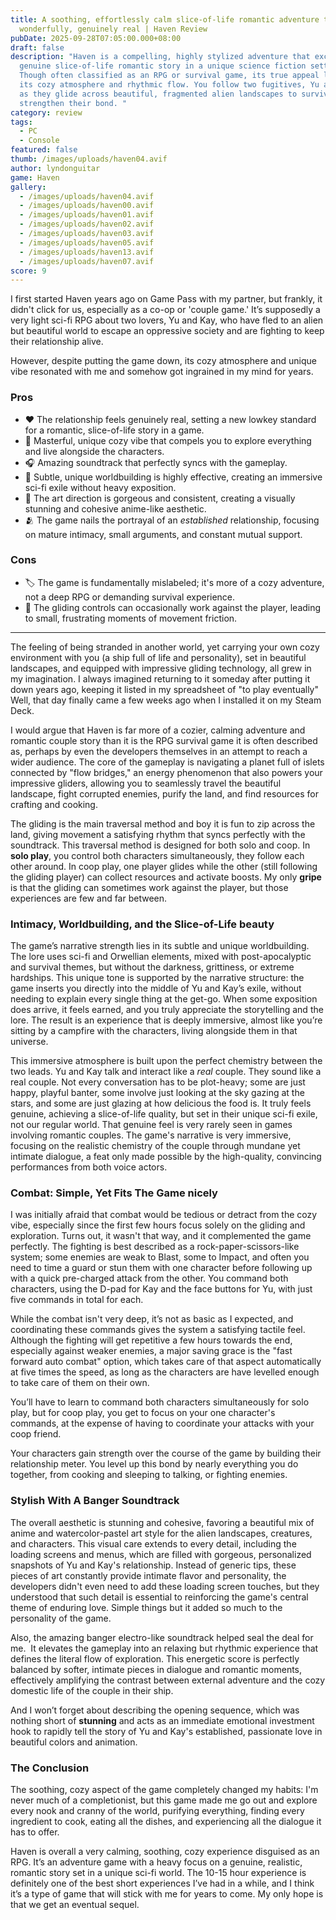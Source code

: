 ```yaml
---
title: A soothing, effortlessly calm slice-of-life romantic adventure that feels
  wonderfully, genuinely real | Haven Review
pubDate: 2025-09-28T07:05:00.000+08:00
draft: false
description: "Haven is a compelling, highly stylized adventure that excels as a
  genuine slice-of-life romantic story in a unique science fiction setting.
  Though often classified as an RPG or survival game, its true appeal lies in
  its cozy atmosphere and rhythmic flow. You follow two fugitives, Yu and Kay,
  as they glide across beautiful, fragmented alien landscapes to survive and
  strengthen their bond. "
category: review
tags:
  - PC
  - Console
featured: false
thumb: /images/uploads/haven04.avif
author: lyndonguitar
game: Haven
gallery:
  - /images/uploads/haven04.avif
  - /images/uploads/haven00.avif
  - /images/uploads/haven01.avif
  - /images/uploads/haven02.avif
  - /images/uploads/haven03.avif
  - /images/uploads/haven05.avif
  - /images/uploads/haven13.avif
  - /images/uploads/haven07.avif
score: 9
---
```

I first started Haven years ago on Game Pass with my partner, but frankly, it didn't click for us, especially as a co-op or 'couple game.' It’s supposedly a very light sci-fi RPG about two lovers, Yu and Kay, who have fled to an alien but beautiful world to escape an oppressive society and are fighting to keep their relationship alive. 

However, despite putting the game down, its cozy atmosphere and unique vibe resonated with me and somehow got ingrained in my mind for years. 

### Pros

* ❤️ The relationship feels genuinely real, setting a new lowkey standard for a romantic, slice-of-life story in a game.
* 🏡 Masterful, unique cozy vibe that compels you to explore everything and live alongside the characters.
* 🎧 Amazing soundtrack that perfectly syncs with the gameplay.
* 📖 Subtle, unique worldbuilding is highly effective, creating an immersive sci-fi exile without heavy exposition.
* 🎨 The art direction is gorgeous and consistent, creating a visually stunning and cohesive anime-like aesthetic.
* 🫂 The game nails the portrayal of an *established* relationship, focusing on mature intimacy, small arguments, and constant mutual support.

### Cons

* 🏷️ The game is fundamentally mislabeled; it's more of a cozy adventure, not a deep RPG or demanding survival experience.
* 🧱 The gliding controls can occasionally work against the player, leading to small, frustrating moments of movement friction.

- - -

The feeling of being stranded in another world, yet carrying your own cozy environment with you (a ship full of life and personality), set in beautiful landscapes, and equipped with impressive gliding technology, all grew in my imagination. I always imagined returning to it someday after putting it down years ago, keeping it listed in my spreadsheet of "to play eventually" Well, that day finally came a few weeks ago when I installed it on my Steam Deck.

I would argue that Haven is far more of a cozier, calming adventure and romantic couple story than it is the RPG survival game it is often described as, perhaps by even the developers themselves in an attempt to reach a wider audience. The core of the gameplay is navigating a planet full of islets connected by "flow bridges," an energy phenomenon that also powers your impressive gliders, allowing you to seamlessly travel the beautiful landscape, fight corrupted enemies, purify the land, and find resources for crafting and cooking. 

The gliding is the main traversal method and boy it is fun to zip across the land, giving movement a satisfying rhythm that syncs perfectly with the soundtrack. This traversal method is designed for both solo and coop. In **solo play**, you control both characters simultaneously, they follow each other around. In coop play, one player glides while the other (still following the gliding player) can collect resources and activate boosts. My only **gripe** is that the gliding can sometimes work against the player, but those experiences are few and far between.

### Intimacy, Worldbuilding, and the Slice-of-Life beauty

The game’s narrative strength lies in its subtle and unique worldbuilding. The lore uses sci-fi and Orwellian elements, mixed with post-apocalyptic and survival themes, but without the darkness, grittiness, or extreme hardships. This unique tone is supported by the narrative structure: the game inserts you directly into the middle of Yu and Kay’s exile, without needing to explain every single thing at the get-go. When some exposition does arrive, it feels earned, and you truly appreciate the storytelling and the lore. The result is an experience that is deeply immersive, almost like you’re sitting by a campfire with the characters, living alongside them in that universe.

This immersive atmosphere is built upon the perfect chemistry between the two leads. Yu and Kay talk and interact like a *real* couple. They sound like a real couple. Not every conversation has to be plot-heavy; some are just happy, playful banter, some involve just looking at the sky gazing at the stars, and some are just glazing at how delicious the food is. It truly feels genuine, achieving a slice-of-life quality, but set in their unique sci-fi exile, not our regular world. That genuine feel is very rarely seen in games involving romantic couples. The game's narrative is very immersive, focusing on the realistic chemistry of the couple through mundane yet intimate dialogue, a feat only made possible by the high-quality, convincing performances from both voice actors.

### Combat: Simple, Yet Fits The Game nicely

I was initially afraid that combat would be tedious or detract from the cozy vibe, especially since the first few hours focus solely on the gliding and exploration. Turns out, it wasn't that way, and it complemented the game perfectly. The fighting is best described as a rock-paper-scissors-like system; some enemies are weak to Blast, some to Impact, and often you need to time a guard or stun them with one character before following up with a quick pre-charged attack from the other. You command both characters, using the D-pad for Kay and the face buttons for Yu, with just five commands in total for each. 

While the combat isn't very deep, it’s not as basic as I expected, and coordinating these commands gives the system a satisfying tactile feel. Although the fighting will get repetitive a few hours towards the end, especially against weaker enemies, a major saving grace is the "fast forward auto combat" option, which takes care of that aspect automatically at five times the speed, as long as the characters are have levelled enough to take care of them on their own. 

You’ll have to learn to command both characters simultaneously for solo play, but for coop play, you get to focus on your one character's commands, at the expense of having to coordinate your attacks with your coop friend.

Your characters gain strength over the course of the game by building their relationship meter. You level up this bond by nearly everything you do together, from cooking and sleeping to talking, or fighting enemies.

### Stylish With A Banger Soundtrack

The overall aesthetic is stunning and cohesive, favoring a beautiful mix of anime and watercolor-pastel art style for the alien landscapes, creatures, and characters. This visual care extends to every detail, including the loading screens and menus, which are filled with gorgeous, personalized snapshots of Yu and Kay's relationship. Instead of generic tips, these pieces of art constantly provide intimate flavor and personality, the developers didn't even need to add these loading screen touches, but they understood that such detail is essential to reinforcing the game's central theme of enduring love. Simple things but it added so much to the personality of the game.

Also, the amazing banger electro-like soundtrack helped seal the deal for me.  It elevates the gameplay into an relaxing but rhythmic experience that defines the literal flow of exploration. This energetic score is perfectly balanced by softer, intimate pieces in dialogue and romantic moments, effectively amplifying the contrast between external adventure and the cozy domestic life of the couple in their ship.

And I won’t forget about describing the opening sequence, which was nothing short of **stunning** and acts as an immediate emotional investment hook to rapidly tell the story of Yu and Kay's established, passionate love in beautiful colors and animation.

### The Conclusion

The soothing, cozy aspect of the game completely changed my habits: I'm never much of a completionist, but this game made me go out and explore every nook and cranny of the world, purifying everything, finding every ingredient to cook, eating all the dishes, and experiencing all the dialogue it has to offer.

Haven is overall a very calming, soothing, cozy experience disguised as an RPG. It’s an adventure game with a heavy focus on a genuine, realistic, romantic story set in a unique sci-fi world. The 10-15 hour experience is definitely one of the best short experiences I’ve had in a while, and I think it’s a type of game that will stick with me for years to come. My only hope is that we get an eventual sequel.
